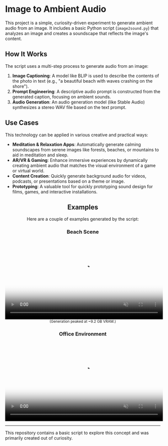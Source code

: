 # Image to Ambient Audio

This project is a simple, curiosity-driven experiment to generate ambient audio from an image. It includes a basic Python script (`image2sound.py`) that analyzes an image and creates a soundscape that reflects the image's content.

## How It Works

The script uses a multi-step process to generate audio from an image:

1.  **Image Captioning**: A model like BLIP is used to describe the contents of the photo in text (e.g., "a beautiful beach with waves crashing on the shore").
2.  **Prompt Engineering**: A descriptive audio prompt is constructed from the generated caption, focusing on ambient sounds.
3.  **Audio Generation**: An audio generation model (like Stable Audio) synthesizes a stereo WAV file based on the text prompt.

## Use Cases

This technology can be applied in various creative and practical ways:

*   **Meditation & Relaxation Apps**: Automatically generate calming soundscapes from serene images like forests, beaches, or mountains to aid in meditation and sleep.
*   **AR/VR & Gaming**: Enhance immersive experiences by dynamically creating ambient audio that matches the visual environment of a game or virtual world.
*   **Content Creation**: Quickly generate background audio for videos, podcasts, or presentations based on a theme or image.
*   **Prototyping**: A valuable tool for quickly prototyping sound design for films, games, and interactive installations.

<div align="center">

## Examples

Here are a couple of examples generated by the script:

<h3>Beach Scene</h3>

<video src="examples/beach.mp4" controls muted playsinline width="512" poster="examples/beach.jpeg">
  Sorry, your browser doesn’t support embedded videos. 
</video>
<br/>
<small>(Generation peaked at ~9.2 GB VRAM.)</small>

<h3>Office Environment</h3>

<video src="examples/office.mp4" controls muted playsinline width="512" poster="examples/office.jpg"></video>

</div>

---

This repository contains a basic script to explore this concept and was primarily created out of curiosity.